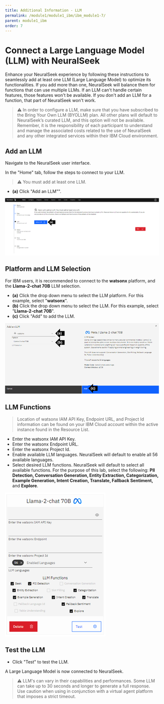```yaml
---
title: Additional Information - LLM
permalink: /module1/module1_ibm/ibm_module1-7/
parent: module1_ibm
order: 7
---
```


# Connect a Large Language Model (LLM) with NeuralSeek

Enhance your NeuralSeek experience by following these instructions to seamlessly add at least one LLM (Large Language Model) to optimize its functionalities. If you add more than one, NeuralSeek will balance them for functions that can use multiple LLMs. If an LLM can't handle certain features, those features won't be available. If you don't add an LLM for a function, that part of NeuralSeek won't work.

> ⚠ In order to configure a LLM, make sure that you have subscribed to the Bring Your Own LLM (BYOLLM) plan. All other plans will default to NeuralSeek’s curated LLM, and this option will not be available. Remember, it is the responsibility of each participant to understand and manage the associated costs related to the use of NeuralSeek and any other integrated services within their IBM Cloud environment.

## Add an LLM

Navigate to the NeuralSeek user interface.

In the "Home" tab, follow the steps to connect to your LLM.

> ⚠️ You must add at least one LLM.

- **(a)** Click "Add an LLM"". 

![image1](images/image1.png)

## Platform and LLM Selection

For IBM users, it is recommended to connect to the **watsonx** platform, and the **Llama-2-chat 70B** LLM selection. 

- **(a)** Click the drop down menu to select the LLM platform. For this example, select "**watsonx**". 
- **(b)** Click the drop down menu to select the LLM. For this example, select "**Llama-2-chat 70B**". 
- **(c)** Click "Add" to add the LLM. 

![image2](images/image2_ibm.png)

## LLM Functions

> Location of watsonx IAM API Key, Endpoint URL, and Project Id information can be found on your IBM Cloud account within the active instance found in the Resource List.

- Enter the watsonx IAM API Key.
- Enter the watsonx Endpoint URL.
- Enter the watsonx Project Id.
- Enable available LLM languages. NeuralSeek will default to enable all 56 available languages. 
- Select desired LLM functions. NeuralSeek will default to select all available functions. For the purpose of this lab, select the following: **PII Detection, Conversation Generation, Entity Extraction, Categorization, Example Generation, Intent Creation, Translate, Fallback Sentiment,** and **Explore**. 


![image3](images/image3_ibm.png)

## Test the LLM

- Click "Test" to test the LLM. 

A Large Language Model is now connected to NeuralSeek. 

> ⚠️ LLM's can vary in their capabilities and performances. Some LLM can take up to 30 seconds and longer to generate a full response. Use caution when using in conjunction with a virtual agent platform that imposes a strict timeout.